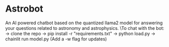 # Astrobot
An AI powered chatbot based on the quantized llama2 model for answering your questions related to astronomy and astrophysics.
\To chat with the bot:
\-> clone the repo
\-> pip install -r "requirements.txt"
\-> python load.py
\-> chainlit run model.py (Add a -w flag for updates)
